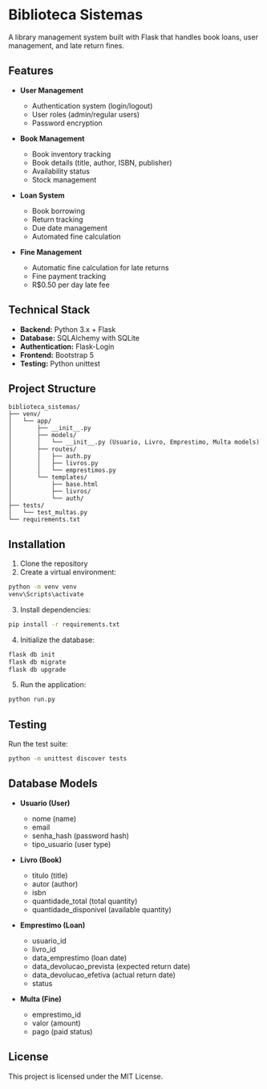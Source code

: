 # Biblioteca Sistemas

A library management system built with Flask that handles book loans, user management, and late return fines.

## Features

- **User Management**
  - Authentication system (login/logout)
  - User roles (admin/regular users)
  - Password encryption

- **Book Management**
  - Book inventory tracking
  - Book details (title, author, ISBN, publisher)
  - Availability status
  - Stock management

- **Loan System**
  - Book borrowing
  - Return tracking
  - Due date management
  - Automated fine calculation

- **Fine Management**
  - Automatic fine calculation for late returns
  - Fine payment tracking
  - R$0.50 per day late fee

## Technical Stack

- **Backend:** Python 3.x + Flask
- **Database:** SQLAlchemy with SQLite
- **Authentication:** Flask-Login
- **Frontend:** Bootstrap 5
- **Testing:** Python unittest

## Project Structure

```
biblioteca_sistemas/
├── venv/
│   └── app/
│       ├── __init__.py
│       ├── models/
│       │   └── __init__.py (Usuario, Livro, Emprestimo, Multa models)
│       ├── routes/
│       │   ├── auth.py
│       │   ├── livros.py
│       │   └── emprestimos.py
│       └── templates/
│           ├── base.html
│           ├── livros/
│           └── auth/
├── tests/
│   └── test_multas.py
└── requirements.txt
```

## Installation

1. Clone the repository
2. Create a virtual environment:
```bash
python -m venv venv
venv\Scripts\activate
```

3. Install dependencies:
```bash
pip install -r requirements.txt
```

4. Initialize the database:
```bash
flask db init
flask db migrate
flask db upgrade
```

5. Run the application:
```bash
python run.py
```

## Testing

Run the test suite:
```bash
python -m unittest discover tests
```

## Database Models

- **Usuario (User)**
  - nome (name)
  - email
  - senha_hash (password hash)
  - tipo_usuario (user type)

- **Livro (Book)**
  - titulo (title)
  - autor (author)
  - isbn
  - quantidade_total (total quantity)
  - quantidade_disponivel (available quantity)

- **Emprestimo (Loan)**
  - usuario_id
  - livro_id
  - data_emprestimo (loan date)
  - data_devolucao_prevista (expected return date)
  - data_devolucao_efetiva (actual return date)
  - status

- **Multa (Fine)**
  - emprestimo_id
  - valor (amount)
  - pago (paid status)

## License

This project is licensed under the MIT License.
